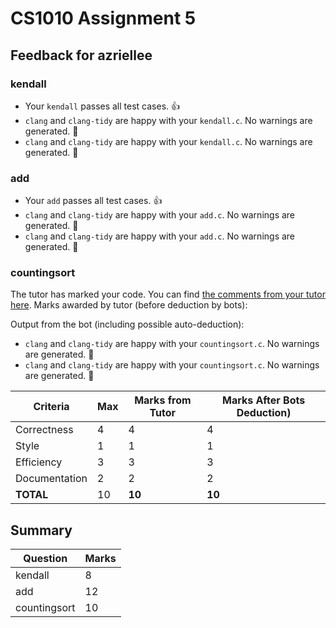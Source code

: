 # CS1010 Assignment 5
## Feedback for azriellee
### kendall
- Your `kendall` passes all test cases. :thumbsup:
- `clang` and `clang-tidy` are happy with your `kendall.c`. No warnings are generated. :confetti_ball:
- `clang` and `clang-tidy` are happy with your `kendall.c`. No warnings are generated. :confetti_ball:
### add
- Your `add` passes all test cases. :thumbsup:
- `clang` and `clang-tidy` are happy with your `add.c`. No warnings are generated. :confetti_ball:
- `clang` and `clang-tidy` are happy with your `add.c`. No warnings are generated. :confetti_ball:
### countingsort
The tutor has marked your code. You can find [the comments from your tutor here](https://www.github.com/nus-cs1010-2122-s1/as05-azriellee/commit/fa39ad99837d25a213f45977bacd719fb49cbb2e). Marks awarded by tutor (before deduction by bots):

Output from the bot (including possible auto-deduction):
- `clang` and `clang-tidy` are happy with your `countingsort.c`. No warnings are generated. :confetti_ball:
- `clang` and `clang-tidy` are happy with your `countingsort.c`. No warnings are generated. :confetti_ball:

| Criteria | Max | Marks from Tutor | Marks After Bots Deduction) |
| ----------|-----|-----------|---|
| Correctness | 4 | 4 | 4 |
| Style | 1 | 1 | 1 |
| Efficiency | 3 | 3 | 3 |
| Documentation | 2 | 2 | 2 |
| **TOTAL** | 10 | **10** | **10**|
## Summary
| Question | Marks |
|----------|-------|
| kendall | 8 |
| add | 12 |
| countingsort | 10 |
